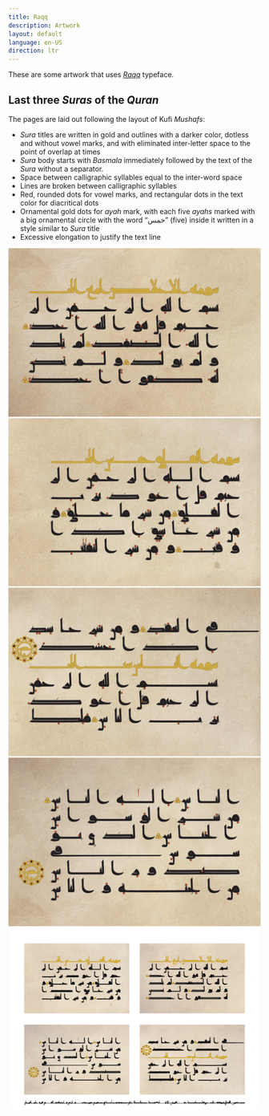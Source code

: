 ```yaml
---
title: Raqq
description: Artwork
layout: default
language: en-US
direction: ltr
---
```

These are some artwork that uses [_Raqq_](../english) typeface.

## Last three _Suras_ of the _Quran_
The pages are laid out following the layout of Kufi _Mushafs_:
- _Sura_ titles are written in gold and outlines with a darker color, dotless and without vowel marks, and with eliminated inter-letter space to the point of overlap at times
- _Sura_ body starts with _Basmala_ immediately followed by the text of the _Sura_ without a separator.
- Space between calligraphic syllables equal to the inter-word space
- Lines are broken between calligraphic syllables
- Red, rounded dots for vowel marks, and rectangular dots in the text color for diacritical dots
- Ornamental gold dots for _ayah_ mark, with each five _ayahs_ marked with a big ornamental circle with the word “خمس” (five) inside it written in a style similar to _Sura_ title
- Excessive elongation to justify the text line

![Surat il-Ikhlas](../assets/images/sura-112-113-114-p1.jpg "Surat il-Ikhlas")
![Beginning of Surat al-Falaq](../assets/images/sura-112-113-114-p2.jpg "Beginning of Surat al-Falaq")
![End of Surat al-Falaq and beginning of Surat al-Nas](../assets/images/sura-112-113-114-p3.jpg "End of Surat al-Falaq and beginning of Surat al-Nas")
![End of Surat al-Nas](../assets/images/sura-112-113-114-p4.jpg "End of Surat al-Nas")
![The four pages combined](../assets/images/sura-combined.jpg "The four pages combined")
